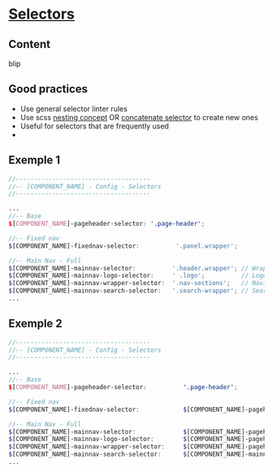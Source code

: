 # [Selectors](https://sass-lang.com/documentation/style-rules/parent-selector)

## Content
blip


## Good practices
- Use general selector linter rules
- Use scss [nesting concept](#exemple-1) OR [concatenate selector](#exemple-2) to create new ones
- Useful for selectors that are frequently used
- 


## Exemple 1
```scss
//-------------------------------------
//-- [COMPONENT_NAME] - Config - Selectors
//-------------------------------------

...
//-- Base
$[COMPONENT_NAME]-pageheader-selector: '.page-header';

//-- Fixed nav
$[COMPONENT_NAME]-fixednav-selector:          '.panel.wrapper';

//-- Main Nav - Full
$[COMPONENT_NAME]-mainnav-selector:          '.header.wrapper'; // Wrapper
$[COMPONENT_NAME]-mainnav-logo-selector:     ' .logo';          // Logo
$[COMPONENT_NAME]-mainnav-wrapper-selector:  '.nav-sections';   // Navigation (main menu)
$[COMPONENT_NAME]-mainnav-search-selector:   '.search-wrapper'; // Search
...

```

## Exemple 2
```scss
//-------------------------------------
//-- [COMPONENT_NAME] - Config - Selectors
//-------------------------------------

...
//-- Base
$[COMPONENT_NAME]-pageheader-selector:          '.page-header';

//-- Fixed nav
$[COMPONENT_NAME]-fixednav-selector:            $[COMPONENT_NAME]-pageheader-selector + ' .panel.wrapper';

//-- Main Nav - Full
$[COMPONENT_NAME]-mainnav-selector:             $[COMPONENT_NAME]-pageheader-selector + ' .header.wrapper'; // Wrapper
$[COMPONENT_NAME]-mainnav-logo-selector:        $[COMPONENT_NAME]-pageheader-selector + ' .logo';           // Logo
$[COMPONENT_NAME]-mainnav-wrapper-selector:     $[COMPONENT_NAME]-pageheader-selector + ' .nav-sections';   // Navigation (main menu)
$[COMPONENT_NAME]-mainnav-search-selector:      $[COMPONENT_NAME]-mainnav-selector + ' .search-wrapper';    // Search
...

```